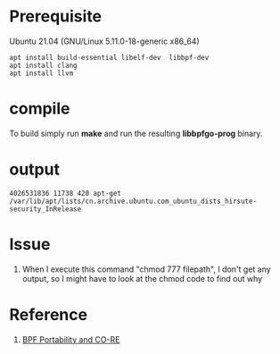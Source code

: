 # Prerequisite

 Ubuntu 21.04 (GNU/Linux 5.11.0-18-generic x86_64)

```
apt install build-essential libelf-dev  libbpf-dev 
apt install clang
apt install llvm
```



# compile

To build simply run **make** and run the resulting **libbpfgo-prog** binary.



# output

```
4026531836 11738 420 apt-get /var/lib/apt/lists/cn.archive.ubuntu.com_ubuntu_dists_hirsute-security_InRelease
```



# Issue

1. When I execute this command "chmod 777 filepath", I don't get any output, so I might have to look at the chmod code to find out why





# Reference

1. [BPF Portability and CO-RE](https://facebookmicrosites.github.io/bpf/blog/2020/02/19/bpf-portability-and-co-re.html)

